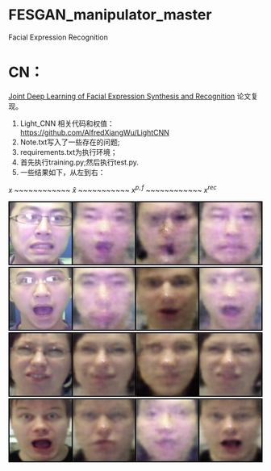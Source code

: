# FESGAN_manipulator_master
Facial Expression Recognition
# CN：
[Joint Deep Learning of Facial Expression Synthesis and Recognition](https://ieeexplore.ieee.org/document/8943107) 论文复现。
1. Light_CNN 相关代码和权值：https://github.com/AlfredXiangWu/LightCNN
2. Note.txt写入了一些存在的问题;
3. requirements.txt为执行环境；
4. 首先执行training.py;然后执行test.py.
5. 一些结果如下，从左到右：

$`x`$ ~~~~~~~~~~~~ $`\widehat{x}`$ ~~~~~~~~~~~ $`x^{p,f}`$ ~~~~~~~~~~~~ $`x^{rec}`$

![Fig.1](https://github.com/1056891520/FESGAN_manipulator_master/blob/main/53.jpg)
![Fig.2](https://github.com/1056891520/FESGAN_manipulator_master/blob/main/54.jpg)
![Fig.3](https://github.com/1056891520/FESGAN_manipulator_master/blob/main/60.jpg)
![Fig.4](https://github.com/1056891520/FESGAN_manipulator_master/blob/main/61.jpg)
